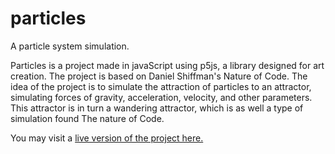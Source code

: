 # particles
A particle system simulation.

Particles is a project made in javaScript using p5js, a library designed for art creation. The project is based on Daniel Shiffman's Nature of Code. The idea of the project is to simulate the attraction of particles to an attractor, simulating forces of gravity, acceleration, velocity, and other parameters. This attractor is in turn a wandering attractor, which is as well a type of simulation found The nature of Code. 

You may visit a [live version of the project here.](http://irvingangulo.com/assets/particles-f/particles/)
